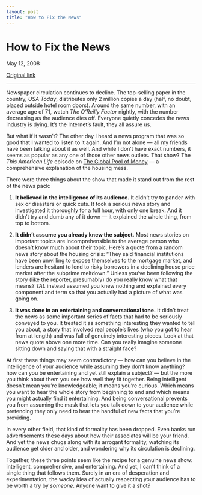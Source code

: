 ```yaml
---
layout: post
title: "How to Fix the News"
---
```

How to Fix the News
===================

May 12, 2008

[Original link](http://www.aaronsw.com/weblog/deadnews)

* * * * *

Newspaper circulation continues to decline. The top-selling paper in the
country, *USA Today*, distributes only 2 million copies a day (half, no
doubt, placed outside hotel room doors). Around the same number, with an
average age of 71, watch *The O’Reilly Factor* nightly, with the number
decreasing as the audience dies off. Everyone quietly concedes the news
industry is dying. It’s the Internet’s fault, they all assure us.

But what if it wasn’t? The other day I heard a news program that was so
good that I wanted to listen to it again. And I’m not alone — all my
friends have been talking about it as well. And while I don’t have exact
numbers, it seems as popular as any one of those other news outlets.
That show? The *This American Life* episode on [The Global Pool of
Money](http://thislife.org/Radio_Episode.aspx?episode=355) — a
comprehensive explanation of the housing mess.

There were three things about the show that made it stand out from the
rest of the news pack:

1.  **It believed in the intelligence of its audience.** It didn’t try
    to pander with sex or disasters or quick cuts. It took a serious
    news story and investigated it thoroughly for a full hour, with only
    one break. And it didn’t try and dumb any of it down — it explained
    the whole thing, from top to bottom.

2.  **It didn’t assume you already knew the subject.** Most news stories
    on important topics are incomprehensible to the average person who
    doesn’t know much about their topic. Here’s a quote from a random
    news story about the housing crisis: “They said financial
    institutions have been unwilling to expose themselves to the
    mortgage market, and lenders are hesitant to lend to risky borrowers
    in a declining house price market after the subprime meltdown.”
    Unless you’ve been following the story (like the reporter,
    presumably) do you really know what that means? *TAL* instead
    assumed you knew nothing and explained every component and term so
    that you actually had a picture of what was going on.

3.  **It was done in an entertaining and conversational tone.** It
    didn’t treat the news as some important series of facts that had to
    be seriously conveyed to you. It treated it as something interesting
    they wanted to tell you about, a story that involved real people’s
    lives (who you got to hear from at length) and was full of genuinely
    interesting pieces. Look at that news quote above one more time. Can
    you really imagine someone sitting down and saying that with a
    straight face?

At first these things may seem contradictory — how can you believe in
the intelligence of your audience while assuming they don’t know
anything? how can you be entertaining and yet still explain a subject? —
but the more you think about them you see how well they fit together.
Being intelligent doesn’t mean you’re knowledgeable; it means you’re
curious. Which means you want to hear the whole story from beginning to
end and which means you might actually find it entertaining. And being
conversational prevents you from assuming the mask that lets you talk
down to your audience while pretending they only need to hear the
handful of new facts that you’re providing.

In every other field, that kind of formality has been dropped. Even
banks run advertisements these days about how their associates will be
your friend. And yet the news chugs along with its arrogant formality,
watching its audience get older and older, and wondering why its
circulation is declining.

Together, these three points seem like the recipe for a genuine news
show: intelligent, comprehensive, and entertaining. And yet, I can’t
think of a single thing that follows them. Surely in an era of
desperation and experimentation, the wacky idea of actually respecting
your audience has to be worth a try by *someone*. Anyone want to give it
a shot?
